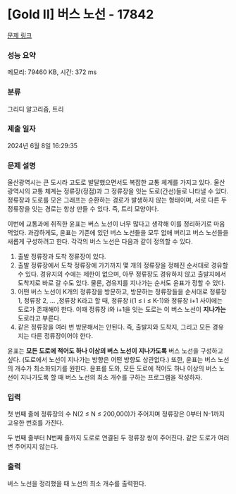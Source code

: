 # [Gold II] 버스 노선 - 17842 

[문제 링크](https://www.acmicpc.net/problem/17842) 

### 성능 요약

메모리: 79460 KB, 시간: 372 ms

### 분류

그리디 알고리즘, 트리

### 제출 일자

2024년 6월 8일 16:29:35

### 문제 설명

<p>울산광역시는 큰 도시라 고도로 발달했으면서도 복잡한 교통 체계를 가지고 있다. 울산광역시의 교통 체계는 정류장(정점)과 그 정류장을 잇는 도로(간선)들로 나타낼 수 있다. 정류장과 도로를 모은 그래프는 순환하는 경로가 발생하지 않는 형태이며, 서로 다른 두 정류장을 잇는 경로는 항상 만들 수 있다. 즉, 트리 모양이다.</p>

<p>이번에 교통과에 취직한 윤표는 버스 노선이 너무 많다고 생각해 이를 정리하기로 마음먹었다. 과감하게도, 윤표는 기존에 있던 버스 노선들을 모두 없애 버리고 버스 노선들을 새롭게 구성하려고 한다. 각각의 버스 노선은 다음과 같이 정의할 수 있다.</p>

<ol>
	<li>출발 정류장과 도착 정류장이 있다.</li>
	<li>출발 정류장에서 도착 정류장에 가기까지 몇 개의 정류장을 정해진 순서대로 경유할 수 있다. 경유지의 수에는 제한이 없으며, 아무 정류장도 경유하지 않고 출발지에서 도착지로 바로 갈 수도 있다. 물론, 경유지를 지나가는 순서도 윤표가 정할 수 있다.</li>
	<li>어떤 버스 노선이 K개의 정류장을 방문하고, 방문하는 정류장들을 순서대로 정류장 1, 정류장 2, … ,정류장 K라고 할 때, 정류장 i(1 ≤ i ≤ K-1)와 정류장 i+1 사이에는 도로가 존재해야 한다. 이때 정류장 i와 i+1을 잇는 도로는 이 버스 노선이 <strong>지나가는</strong> 도로라고 부른다.</li>
	<li>같은 정류장을 여러 번 방문해서는 안된다. 즉, 출발지와 도착지, 그리고 모든 경유지는 다른 정류장이어야 한다.</li>
</ol>

<p>윤표는 <strong>모든 도로에 적어도 하나 이상의 버스 노선이 지나가도록</strong> 버스 노선을 구성하고 싶다. (도로에서 노선이 지나가는 방향은 어떤 방향도 상관없다.) 또한, 윤표는 버스 노선의 개수가 최소화되기를 원한다. 윤표를 도와, 모든 도로에 적어도 하나 이상의 버스 노선이 지나가도록 할 때 버스 노선의 최소 개수를 구하는 프로그램을 작성하자.</p>

### 입력 

 <p>첫 번째 줄에 정류장의 수 N(2 ≤ N ≤ 200,000)가 주어지며 정류장은 0부터 N-1까지 고유한 번호를 가진다.</p>

<p>두 번째 줄부터 N번째 줄까지 도로로 연결된 두 정류장 쌍이 주어진다. 같은 도로가 여러 번 주어지지 않는다.</p>

### 출력 

 <p>버스 노선을 정리했을 때 노선의 최소 개수를 출력한다.</p>

